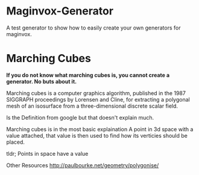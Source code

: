 # Maginvox-Generator
A test generator to show how to easily create your own generators for maginvox.

# Marching Cubes
**If you do not know what marching cubes is, you cannot create a generator. No buts about it.**

Marching cubes is a computer graphics algorithm, published in the 1987 SIGGRAPH proceedings by Lorensen and Cline, for extracting a polygonal mesh of an isosurface from a three-dimensional discrete scalar field.

Is the Definition from google but that doesn't explain much.

Marching cubes is in the most basic explaination
A point in 3d space with a value attached, that value is then used to find how its verticies should be placed.

tldr; Points in space have a value

Other Resources
http://paulbourke.net/geometry/polygonise/


